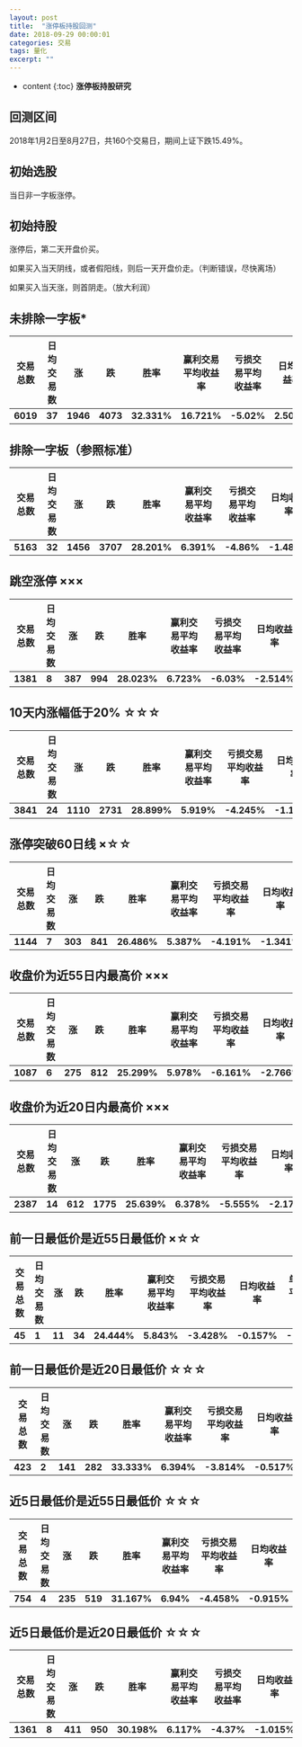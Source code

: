 ```yaml
---
layout: post
title:  "涨停板持股回测"
date: 2018-09-29 00:00:01
categories: 交易
tags: 量化
excerpt: ""
---
```


* content
{:toc}
**涨停板持股研究**

 

## 回测区间

2018年1月2日至8月27日，共160个交易日，期间上证下跌15.49%。

 

## 初始选股

当日非一字板涨停。

 

## 初始持股

涨停后，第二天开盘价买。

如果买入当天阴线，或者假阳线，则后一天开盘价走。（判断错误，尽快离场）

如果买入当天涨，则首阴走。（放大利润）

 

## 未排除一字板*

| **交易总数** | **日均交易数** | **涨**   | **跌**   | **胜率**    | **赢利交易平均收益率** | **亏损交易平均收益率** | **日均收益率** | **单笔交易平均收益率** |
| ------------ | -------------- | -------- | -------- | ----------- | ---------------------- | ---------------------- | -------------- | ---------------------- |
| **6019**     | **37**         | **1946** | **4073** | **32.331%** | **16.721%**            | **-5.02%**             | **2.505%**     | **2.009%**             |

 

 

## 排除一字板（参照标准）

| **交易总数** | **日均交易数** | **涨**   | **跌**   | **胜率**    | **赢利交易平均收益率** | **亏损交易平均收益率** | **日均收益率** | **单笔交易平均收益率** |
| ------------ | -------------- | -------- | -------- | ----------- | ---------------------- | ---------------------- | -------------- | ---------------------- |
| **5163**     | **32**         | **1456** | **3707** | **28.201%** | **6.391%**             | **-4.86%**             | **-1.485%**    | **-1.687%**            |

 

## 跳空涨停 ×××

| **交易总数** | **日均交易数** | **涨**  | **跌**  | **胜率**    | **赢利交易平均收益率** | **亏损交易平均收益率** | **日均收益率** | **单笔交易平均收益率** |
| ------------ | -------------- | ------- | ------- | ----------- | ---------------------- | ---------------------- | -------------- | ---------------------- |
| **1381**     | **8**          | **387** | **994** | **28.023%** | **6.723%**             | **-6.03%**             | **-2.514%**    | **-2.456%**            |

 

## 10天内涨幅低于20% ☆☆☆

| **交易总数** | **日均交易数** | **涨**   | **跌**   | **胜率**    | **赢利交易平均收益率** | **亏损交易平均收益率** | **日均收益率** | **单笔交易平均收益率** |
| ------------ | -------------- | -------- | -------- | ----------- | ---------------------- | ---------------------- | -------------- | ---------------------- |
| **3841**     | **24**         | **1110** | **2731** | **28.899%** | **5.919%**             | **-4.245%**            | **-1.135%**    | **-1.308%**            |

 

## 涨停突破60日线 ×☆☆

| **交易总数** | **日均交易数** | **涨**  | **跌**  | **胜率**    | **赢利交易平均收益率** | **亏损交易平均收益率** | **日均收益率** | **单笔交易平均收益率** |
| ------------ | -------------- | ------- | ------- | ----------- | ---------------------- | ---------------------- | -------------- | ---------------------- |
| **1144**     | **7**          | **303** | **841** | **26.486%** | **5.387%**             | **-4.191%**            | **-1.341%**    | **-1.654%**            |

 

## 收盘价为近55日内最高价 ×××

| **交易总数** | **日均交易数** | **涨**  | **跌**  | **胜率**    | **赢利交易平均收益率** | **亏损交易平均收益率** | **日均收益率** | **单笔交易平均收益率** |
| ------------ | -------------- | ------- | ------- | ----------- | ---------------------- | ---------------------- | -------------- | ---------------------- |
| **1087**     | **6**          | **275** | **812** | **25.299%** | **5.978%**             | **-6.161%**            | **-2.766%**    | **-3.09%**             |

 

## 收盘价为近20日内最高价 ×××

| **交易总数** | **日均交易数** | **涨**  | **跌**   | **胜率**    | **赢利交易平均收益率** | **亏损交易平均收益率** | **日均收益率** | **单笔交易平均收益率** |
| ------------ | -------------- | ------- | -------- | ----------- | ---------------------- | ---------------------- | -------------- | ---------------------- |
| **2387**     | **14**         | **612** | **1775** | **25.639%** | **6.378%**             | **-5.555%**            | **-2.179%**    | **-2.495%**            |

 

 

## 前一日最低价是近55日最低价 ×☆☆

| **交易总数** | **日均交易数** | **涨** | **跌** | **胜率**    | **赢利交易平均收益率** | **亏损交易平均收益率** | **日均收益率** | **单笔交易平均收益率** |
| ------------ | -------------- | ------ | ------ | ----------- | ---------------------- | ---------------------- | -------------- | ---------------------- |
| **45**       | **1**          | **11** | **34** | **24.444%** | **5.843%**             | **-3.428%**            | **-0.157%**    | **-1.161%**            |

 

## 前一日最低价是近20日最低价 ☆☆☆

| **交易总数** | **日均交易数** | **涨**  | **跌**  | **胜率**    | **赢利交易平均收益率** | **亏损交易平均收益率** | **日均收益率** | **单笔交易平均收益率** |
| ------------ | -------------- | ------- | ------- | ----------- | ---------------------- | ---------------------- | -------------- | ---------------------- |
| **423**      | **2**          | **141** | **282** | **33.333%** | **6.394%**             | **-3.814%**            | **-0.517%**    | **-0.411%**            |

 

## 近5日最低价是近55日最低价 ☆☆☆

| **交易总数** | **日均交易数** | **涨**  | **跌**  | **胜率**    | **赢利交易平均收益率** | **亏损交易平均收益率** | **日均收益率** | **单笔交易平均收益率** |
| ------------ | -------------- | ------- | ------- | ----------- | ---------------------- | ---------------------- | -------------- | ---------------------- |
| **754**      | **4**          | **235** | **519** | **31.167%** | **6.94%**              | **-4.458%**            | **-0.915%**    | **-0.905%**            |

 

## 近5日最低价是近20日最低价 ☆☆☆

| **交易总数** | **日均交易数** | **涨**  | **跌**  | **胜率**    | **赢利交易平均收益率** | **亏损交易平均收益率** | **日均收益率** | **单笔交易平均收益率** |
| ------------ | -------------- | ------- | ------- | ----------- | ---------------------- | ---------------------- | -------------- | ---------------------- |
| **1361**     | **8**          | **411** | **950** | **30.198%** | **6.117%**             | **-4.37%**             | **-1.015%**    | **-1.203%**            |





























